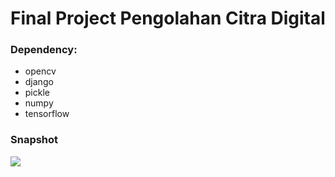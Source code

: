 <h1>Final Project Pengolahan Citra Digital</h1>


<h3>Dependency:</h3>
  
<p>
  <ul>
    <li>opencv</li>
    <li>django</li>
    <li>pickle</li>
    <li>numpy</li>
    <li>tensorflow</li>
  </ul>  
</p>

<h3>Snapshot</h3>

<p><img src="snapshot_1"></p>

